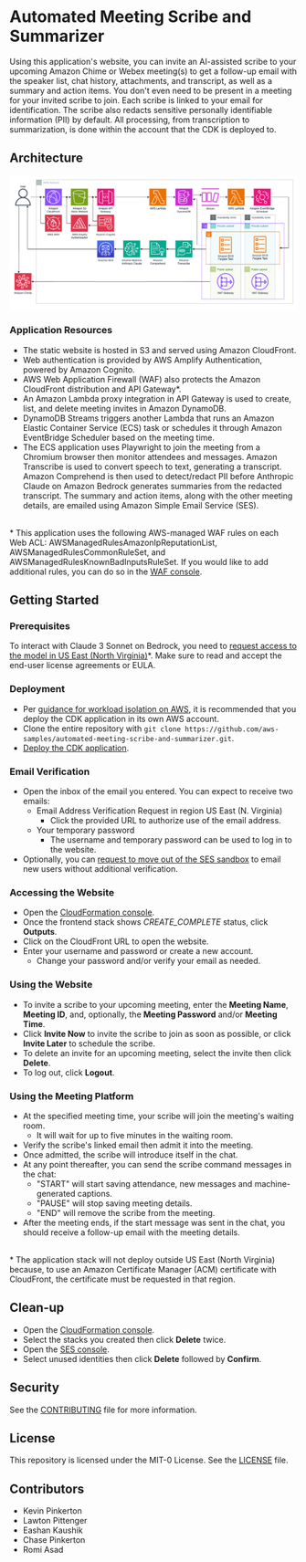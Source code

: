 
# Automated Meeting Scribe and Summarizer

Using this application's website, you can invite an AI-assisted scribe to your upcoming Amazon Chime or Webex meeting(s) to get a follow-up email with the speaker list, chat history, attachments, and transcript, as well as a summary and action items. You don't even need to be present in a meeting for your invited scribe to join. Each scribe is linked to your email for identification. The scribe also redacts sensitive personally identifiable information (PII) by default. All processing, from transcription to summarization, is done within the account that the CDK is deployed to.

## Architecture

![Architecture Diagram](architecture.png)

### Application Resources
- The static website is hosted in S3 and served using Amazon CloudFront. 
- Web authentication is provided by AWS Amplify Authentication, powered by Amazon Cognito.
- AWS Web Application Firewall (WAF) also protects the Amazon CloudFront distribution and API Gateway*.
- An Amazon Lambda proxy integration in API Gateway is used to create, list, and delete meeting invites in Amazon DynamoDB. 
- DynamoDB Streams triggers another Lambda that runs an Amazon Elastic Container Service (ECS) task or schedules it through Amazon EventBridge Scheduler based on the meeting time.
- The ECS application uses Playwright to join the meeting from a Chromium browser then monitor attendees and messages. Amazon Transcribe is used to convert speech to text, generating a transcript. Amazon Comprehend is then used to detect/redact PII before Anthropic Claude on Amazon Bedrock generates summaries from the redacted transcript. The summary and action items, along with the other meeting details, are emailed using Amazon Simple Email Service (SES).

<br>\* This application uses the following AWS-managed WAF rules on each Web ACL: AWSManagedRulesAmazonIpReputationList, AWSManagedRulesCommonRuleSet, and AWSManagedRulesKnownBadInputsRuleSet. If you would like to add additional rules, you can do so in the [WAF console](https://us-east-1.console.aws.amazon.com/wafv2/homev2?region=us-east-1#/).<br />

## Getting Started

### Prerequisites
To interact with Claude 3 Sonnet on Bedrock, you need to [request access to the model in US East (North Virginia)](https://console.aws.amazon.com/bedrock/home?#/modelaccess)*. Make sure to read and accept the end-user license agreements or EULA.

### Deployment
- Per [guidance for workload isolation on AWS](https://aws.amazon.com/solutions/guidance/workload-isolation-on-aws/), it is recommended that you deploy the CDK application in its own AWS account.
- Clone the entire repository with `git clone https://github.com/aws-samples/automated-meeting-scribe-and-summarizer.git`.
- [Deploy the CDK application](https://docs.aws.amazon.com/cdk/v2/guide/deploy.html). 

### Email Verification
- Open the inbox of the email you entered. You can expect to receive two emails:
    - Email Address Verification Request in region US East (N. Virginia)
        - Click the provided URL to authorize use of the email address.
    - Your temporary password
        - The username and temporary password can be used to log in to the website.
- Optionally, you can [request to move out of the SES sandbox](https://docs.aws.amazon.com/ses/latest/dg/request-production-access.html) to email new users without additional verification.

### Accessing the Website
- Open the [CloudFormation console](https://us-east-1.console.aws.amazon.com/cloudformation/home?region=us-east-1#/stacks/).
- Once the frontend stack shows *CREATE_COMPLETE* status, click **Outputs**. 
- Click on the CloudFront URL to open the website. 
- Enter your username and password or create a new account.
    - Change your password and/or verify your email as needed.

### Using the Website
- To invite a scribe to your upcoming meeting, enter the **Meeting Name**, **Meeting ID**, and, optionally, the **Meeting Password** and/or **Meeting Time**.
- Click **Invite Now** to invite the scribe to join as soon as possible, or click **Invite Later** to schedule the scribe.
- To delete an invite for an upcoming meeting, select the invite then click **Delete**.
- To log out, click **Logout**.

### Using the Meeting Platform
- At the specified meeting time, your scribe will join the meeting's waiting room.
    - It will wait for up to five minutes in the waiting room.
- Verify the scribe's linked email then admit it into the meeting.
- Once admitted, the scribe will introduce itself in the chat.
- At any point thereafter, you can send the scribe command messages in the chat: 
    - "START" will start saving attendance, new messages and machine-generated captions.
    - "PAUSE" will stop saving meeting details.
    - "END" will remove the scribe from the meeting.
- After the meeting ends, if the start message was sent in the chat, you should receive a follow-up email with the meeting details.

<br>\* The application stack will not deploy outside US East (North Virginia) because, to use an Amazon Certificate Manager (ACM) certificate with CloudFront, the certificate must be requested in that region.<br />

## Clean-up
- Open the [CloudFormation console](https://us-east-1.console.aws.amazon.com/cloudformation/home?region=us-east-1#/stacks).
- Select the stacks you created then click **Delete** twice.
- Open the [SES console](https://us-east-1.console.aws.amazon.com/ses/home?region=us-east-1#/identities).
- Select unused identities then click **Delete** followed by **Confirm**.

## Security
See the [CONTRIBUTING](CONTRIBUTING) file for more information.

## License
This repository is licensed under the MIT-0 License. See the [LICENSE](LICENSE) file.

## Contributors
- Kevin Pinkerton
- Lawton Pittenger
- Eashan Kaushik
- Chase Pinkerton
- Romi Asad
